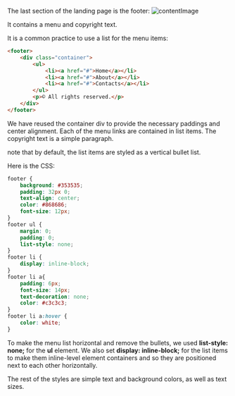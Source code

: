 The last section of the landing page is the footer:
![contentImage](https://api.sololearn.com/DownloadFile?id=4580)

It contains a menu and copyright text.

It is a common practice to use a list for the menu items:
```html
<footer>
	<div class="container">
		<ul>
			<li><a href="#">Home</a></li>
			<li><a href="#">About</a></li>
			<li><a href="#">Contacts</a></li>
		</ul>
		<p>© All rights reserved.</p>
	</div>
</footer>
```

We have reused the container div to provide the necessary paddings and center alignment.
Each of the menu links are contained in list items.
The copyright text is a simple paragraph.

note that by default, the list items are styled as a vertical bullet list.

Here is the CSS:
```css
footer {
	background: #353535;
	padding: 32px 0;
	text-align: center;
	color: #868686;
	font-size: 12px;
}
footer ul {
	margin: 0;
	padding: 0;
	list-style: none;
}
footer li {
	display: inline-block;
}
footer li a{
	padding: 6px;
	font-size: 14px;
	text-decoration: none;
	color: #c3c3c3;
}
footer li a:hover {
	color: white;
}
```

To make the menu list horizontal and remove the bullets, we used **list-style: none;** for the **ul** element.
We also set **display: inline-block;** for the list items to make them inline-level element containers and so they are positioned next to each other horizontally.

The rest of the styles are simple text and background colors, as well as text sizes.